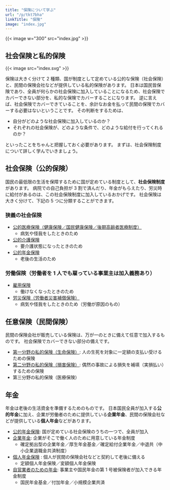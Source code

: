 ```yaml
---
title: "保険について学ぶ"
url: "/p/tkt7bha"
linkTitle: "保険"
image: "index.jpg"
---
```


{{< image w="300" src="index.jpg" >}}

社会保険と私的保険
----

{{< image src="index.svg" >}}

保険は大きく分けて 2 種類、国が制度として定めている公的な保険（社会保険）と、民間の保険会社などが提供している私的保険があります。
日本は国民皆保険であり、全員が何らかの社会保険に加入していることになるため、社会保険でカバーできない部分を、私的な保険でカバーすることになります。
逆に言えば、社会保険でカバーできていることを、余計なお金を払って民間の保険でカバーする必要はないということです。
その判断をするためは、

- 自分がどのような社会保険に加入しているのか？
- それぞれの社会保険が、どのような条件で、どのような給付を行ってくれるのか？

といったことをちゃんと把握しておく必要があります。
まずは、社会保険制度について詳しく学んでいきましょう。


社会保険（公的保険）
----

国民の最低限の生活を保障するために国が定めている制度として、**社会保険制度**があります。
病院での自己負担が 3 割で済んだり、年金がもらえたり、労災時に給付があるのは、この社会保険制度に加入しているおかげです。
社会保険は大きく分けて、下記の 5 つに分類することができます。

### 狭義の社会保険

- [公的医療保険（健康保険／国民健康保険／後期高齢者医療制度）](/p/pwy3m6x)
    - 病気や怪我をしたときのため
- [公的介護保険](/p/ik2isem)
    - 要介護状態になったときのため
- [公的年金保険](/p/j9a8o6p)
    - 老後の生活のため

### 労働保険（労働者を 1 人でも雇っている事業主は加入義務あり）

- [雇用保険](/p/p96oiry)
    - 働けなくなったときのため
- [労災保険（労働者災害補償保険）](/p/4ikasw4)
    - 病気や怪我をしたときのため（労働が原因のもの）


任意保険（民間保険）
----

民間の保険会社が販売している保険は、万が一のときに備えて任意で加入するものです。
社会保険でカバーできない部分の備えです。

- [第一分野の私的保険（生命保険）](/p/p82xvup): 人の生死を対象に一定額の支払い受けるための保険
- [第二分野の私的保険（損害保険）](/p/p7seyje): 偶然の事故による損失を補填（実損払い）するための保険
- 第三分野の私的保険（医療保険）


年金
----

年金は老後の生活資金を準備するためのものです。
日本国民全員が加入する**公的年金**に加え、企業が労働者のために提供している**企業年金**、民間の保険会社などが提供している**個人年金**などがあります。

- [公的年金保険](/p/j9a8o6p): 国が定めている社会保険のうちの一つで、全員が加入
- [企業年金](/p/dqretu4): 企業がそこで働く人のために用意している年金制度
  - 確定拠出型の企業年金／厚生年金基金／確定給付企業年金／中退共（中小企業退職金共済制度）
- [個人年金保険](/p/7t7m3wb) : 個人が民間の保険会社などと契約して老後に備える
  - 定額個人年金保険／変額個人年金保険
- [自営業者のための年金](/p/iqefert): 事業主や国民年金の第 1 号被保険者が加入できる年金制度
  - 国民年金基金／付加年金／小規模企業共済

